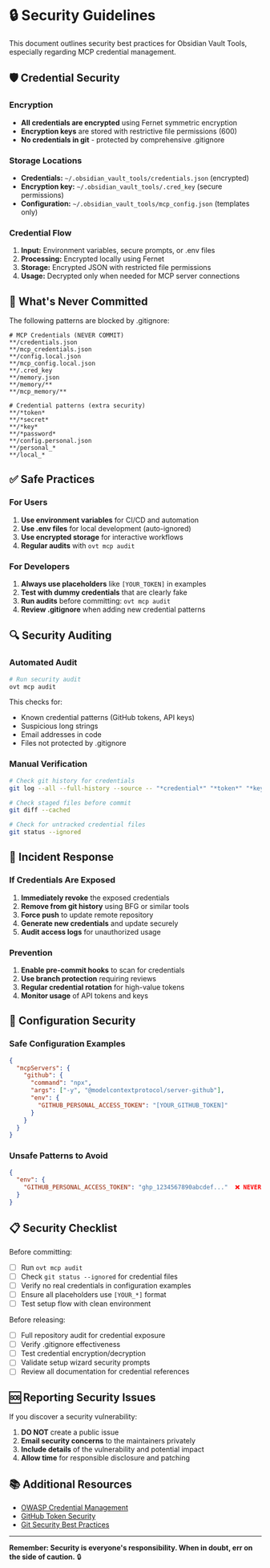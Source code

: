 # 🔒 Security Guidelines

This document outlines security best practices for Obsidian Vault Tools, especially regarding MCP credential management.

## 🛡️ Credential Security

### Encryption
- **All credentials are encrypted** using Fernet symmetric encryption
- **Encryption keys** are stored with restrictive file permissions (600)
- **No credentials in git** - protected by comprehensive .gitignore

### Storage Locations
- **Credentials:** `~/.obsidian_vault_tools/credentials.json` (encrypted)
- **Encryption key:** `~/.obsidian_vault_tools/.cred_key` (secure permissions)
- **Configuration:** `~/.obsidian_vault_tools/mcp_config.json` (templates only)

### Credential Flow
1. **Input:** Environment variables, secure prompts, or .env files
2. **Processing:** Encrypted locally using Fernet
3. **Storage:** Encrypted JSON with restricted file permissions
4. **Usage:** Decrypted only when needed for MCP server connections

## 🚫 What's Never Committed

The following patterns are blocked by .gitignore:

```gitignore
# MCP Credentials (NEVER COMMIT)
**/credentials.json
**/mcp_credentials.json  
**/config.local.json
**/mcp_config.local.json
**/.cred_key
**/memory.json
**/memory/**
**/mcp_memory/**

# Credential patterns (extra security)
**/*token*
**/*secret*
**/*key*
**/*password*
**/config.personal.json
**/personal_*
**/local_*
```

## ✅ Safe Practices

### For Users
1. **Use environment variables** for CI/CD and automation
2. **Use .env files** for local development (auto-ignored)
3. **Use encrypted storage** for interactive workflows
4. **Regular audits** with `ovt mcp audit`

### For Developers
1. **Always use placeholders** like `[YOUR_TOKEN]` in examples
2. **Test with dummy credentials** that are clearly fake
3. **Run audits** before committing: `ovt mcp audit`
4. **Review .gitignore** when adding new credential patterns

## 🔍 Security Auditing

### Automated Audit
```bash
# Run security audit
ovt mcp audit
```

This checks for:
- Known credential patterns (GitHub tokens, API keys)
- Suspicious long strings
- Email addresses in code
- Files not protected by .gitignore

### Manual Verification
```bash
# Check git history for credentials
git log --all --full-history --source -- "*credential*" "*token*" "*key*"

# Check staged files before commit
git diff --cached

# Check for untracked credential files
git status --ignored
```

## 🚨 Incident Response

### If Credentials Are Exposed
1. **Immediately revoke** the exposed credentials
2. **Remove from git history** using BFG or similar tools
3. **Force push** to update remote repository
4. **Generate new credentials** and update securely
5. **Audit access logs** for unauthorized usage

### Prevention
1. **Enable pre-commit hooks** to scan for credentials
2. **Use branch protection** requiring reviews
3. **Regular credential rotation** for high-value tokens
4. **Monitor usage** of API tokens and keys

## 🔧 Configuration Security

### Safe Configuration Examples
```json
{
  "mcpServers": {
    "github": {
      "command": "npx",
      "args": ["-y", "@modelcontextprotocol/server-github"],
      "env": {
        "GITHUB_PERSONAL_ACCESS_TOKEN": "[YOUR_GITHUB_TOKEN]"
      }
    }
  }
}
```

### Unsafe Patterns to Avoid
```json
{
  "env": {
    "GITHUB_PERSONAL_ACCESS_TOKEN": "ghp_1234567890abcdef..."  ❌ NEVER DO THIS
  }
}
```

## 📋 Security Checklist

Before committing:
- [ ] Run `ovt mcp audit` 
- [ ] Check `git status --ignored` for credential files
- [ ] Verify no real credentials in configuration examples
- [ ] Ensure all placeholders use `[YOUR_*]` format
- [ ] Test setup flow with clean environment

Before releasing:
- [ ] Full repository audit for credential exposure
- [ ] Verify .gitignore effectiveness
- [ ] Test credential encryption/decryption
- [ ] Validate setup wizard security prompts
- [ ] Review all documentation for credential references

## 🆘 Reporting Security Issues

If you discover a security vulnerability:

1. **DO NOT** create a public issue
2. **Email security concerns** to the maintainers privately
3. **Include details** of the vulnerability and potential impact
4. **Allow time** for responsible disclosure and patching

## 📚 Additional Resources

- [OWASP Credential Management](https://owasp.org/www-community/vulnerabilities/Use_of_hard-coded_credentials)
- [GitHub Token Security](https://docs.github.com/en/authentication/keeping-your-account-and-data-secure/token-expiration-and-revocation)
- [Git Security Best Practices](https://git-scm.com/book/en/v2/Git-Tools-Credential-Storage)

---

**Remember: Security is everyone's responsibility. When in doubt, err on the side of caution.** 🔒